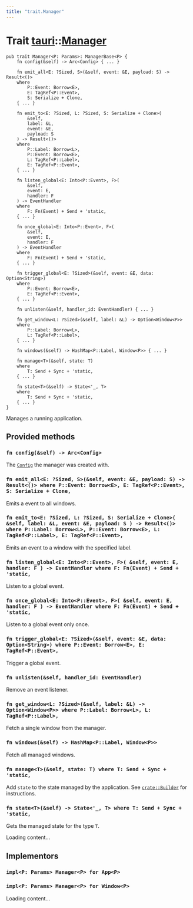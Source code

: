 ```yaml
---
title: "trait.Manager"
---
```


# Trait [tauri](/docs/api/rust/tauri/index.html)::​[Manager](/docs/api/rust/tauri/)

    pub trait Manager<P: Params>: ManagerBase<P> {
        fn config(&self) -> Arc<Config> { ... }

        fn emit_all<E: ?Sized, S>(&self, event: &E, payload: S) -> Result<()>
        where
            P::Event: Borrow<E>,
            E: TagRef<P::Event>,
            S: Serialize + Clone,
        { ... }

        fn emit_to<E: ?Sized, L: ?Sized, S: Serialize + Clone>(
            &self, 
            label: &L, 
            event: &E, 
            payload: S
        ) -> Result<()>
        where
            P::Label: Borrow<L>,
            P::Event: Borrow<E>,
            L: TagRef<P::Label>,
            E: TagRef<P::Event>,
        { ... }

        fn listen_global<E: Into<P::Event>, F>(
            &self, 
            event: E, 
            handler: F
        ) -> EventHandler
        where
            F: Fn(Event) + Send + 'static,
        { ... }

        fn once_global<E: Into<P::Event>, F>(
            &self, 
            event: E, 
            handler: F
        ) -> EventHandler
        where
            F: Fn(Event) + Send + 'static,
        { ... }

        fn trigger_global<E: ?Sized>(&self, event: &E, data: Option<String>)
        where
            P::Event: Borrow<E>,
            E: TagRef<P::Event>,
        { ... }

        fn unlisten(&self, handler_id: EventHandler) { ... }

        fn get_window<L: ?Sized>(&self, label: &L) -> Option<Window<P>>
        where
            P::Label: Borrow<L>,
            L: TagRef<P::Label>,
        { ... }

        fn windows(&self) -> HashMap<P::Label, Window<P>> { ... }

        fn manage<T>(&self, state: T)
        where
            T: Send + Sync + 'static,
        { ... }

        fn state<T>(&self) -> State<'_, T>
        where
            T: Send + Sync + 'static,
        { ... }
    }

Manages a running application.

## Provided methods

### `fn config(&self) -> Arc<Config>`

The [`Config`](/docs/api/rust/tauri/../tauri/struct.Config.html "Config") the manager was created with.

### `fn emit_all<E: ?Sized, S>(&self, event: &E, payload: S) -> Result<()> where P::Event: Borrow<E>, E: TagRef<P::Event>, S: Serialize + Clone,`

Emits a event to all windows.

### `fn emit_to<E: ?Sized, L: ?Sized, S: Serialize + Clone>( &self, label: &L, event: &E, payload: S ) -> Result<()> where P::Label: Borrow<L>, P::Event: Borrow<E>, L: TagRef<P::Label>, E: TagRef<P::Event>,`

Emits an event to a window with the specified label.

### `fn listen_global<E: Into<P::Event>, F>( &self, event: E, handler: F ) -> EventHandler where F: Fn(Event) + Send + 'static,`

Listen to a global event.

### `fn once_global<E: Into<P::Event>, F>( &self, event: E, handler: F ) -> EventHandler where F: Fn(Event) + Send + 'static,`

Listen to a global event only once.

### `fn trigger_global<E: ?Sized>(&self, event: &E, data: Option<String>) where P::Event: Borrow<E>, E: TagRef<P::Event>,`

Trigger a global event.

### `fn unlisten(&self, handler_id: EventHandler)`

Remove an event listener.

### `fn get_window<L: ?Sized>(&self, label: &L) -> Option<Window<P>> where P::Label: Borrow<L>, L: TagRef<P::Label>,`

Fetch a single window from the manager.

### `fn windows(&self) -> HashMap<P::Label, Window<P>>`

Fetch all managed windows.

### `fn manage<T>(&self, state: T) where T: Send + Sync + 'static,`

Add `state` to the state managed by the application. See [`crate::Builder`](/docs/api/rust/tauri/../tauri/struct.Builder.html#manage "crate::Builder") for instructions.

### `fn state<T>(&self) -> State<'_, T> where T: Send + Sync + 'static,`

Gets the managed state for the type `T`.

Loading content...

## Implementors

### `impl<P: Params> Manager<P> for App<P>`

### `impl<P: Params> Manager<P> for Window<P>`

Loading content...
